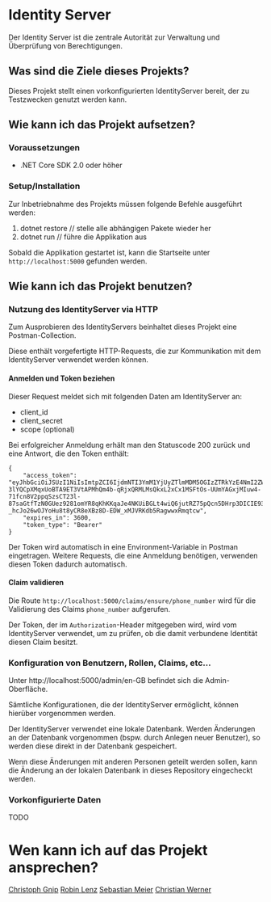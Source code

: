 # Identity Server

Der Identity Server ist die zentrale Autorität zur Verwaltung und Überprüfung
von Berechtigungen.

## Was sind die Ziele dieses Projekts?

Dieses Projekt stellt einen vorkonfigurierten IdentityServer bereit, der zu
Testzwecken genutzt werden kann.

## Wie kann ich das Projekt aufsetzen?

### Voraussetzungen

* .NET Core SDK 2.0 oder höher

### Setup/Installation

Zur Inbetriebnahme des Projekts müssen folgende Befehle ausgeführt werden:

1. dotnet restore               // stelle alle abhängigen Pakete wieder her
2. dotnet run                   // führe die Applikation aus

Sobald die Applikation gestartet ist, kann die Startseite unter
`http://localhost:5000` gefunden werden.

## Wie kann ich das Projekt benutzen?

### Nutzung des IdentityServer via HTTP

Zum Ausprobieren des IdentityServers beinhaltet dieses Projekt eine
Postman-Collection.

Diese enthält vorgefertigte HTTP-Requests, die zur Kommunikation mit dem
IdentityServer verwendet werden können.

#### Anmelden und Token beziehen

Dieser Request meldet sich mit folgenden Daten am IdentityServer an:
* client_id
* client_secret
* scope (optional)

Bei erfolgreicher Anmeldung erhält man den Statuscode 200 zurück und eine
Antwort, die den Token enthält:

```
{
    "access_token": "eyJhbGciOiJSUzI1NiIsImtpZCI6IjdmNTI3YmM1YjUyZTlmMDM5OGIzZTRkYzE4NmI2ZWE2IiwidHlwIjoiSldUIn0.eyJuYmYiOjE1MzAwODk4NjIsImV4cCI6MTUzMDA5MzQ2MiwiaXNzIjoiaHR0cDovL2xvY2FsaG9zdDo1MDAwIiwiYXVkIjpbImh0dHA6Ly9sb2NhbGhvc3Q6NTAwMC9yZXNvdXJjZXMiLCJzb21ldGhpbmciXSwiY2xpZW50X2lkIjoicHJvY2Vzcy1lbmdpbmUiLCJwaG9uZV9udW1iZXIiOiI2NjY2NjYtMjM0MjMtMzQyMyIsInNjb3BlIjpbInNvbWV0aGluZyJdfQ.0pYpiW7wzmt5hCEaOGFop5KXlIAiZkhpU3aa5d6hEl18zyU9WF2pXoKYnHN_C_OiFz1t9SZtw3W4N1Qz0LHqRjBYsumaTpBs5ByqEQL1X0JHgv-3lYQCpXMqxUoBTA9ET3VtAPMhQm4b-qRjxQRMLMsQkxL2xCx1MSFtOs-UUmYAGxjMIuw4-71fcn8V2ppqSzsCT23l-87saGtfTzN0GUez9281omYR8qKhKKqaJe4NKUiBGLt4wiQ6jutRZ75pQcn5DHrp3DICIE93eL3V0f0eLKq18CPK-_hcJo26wOJYoHu8t8yCR8eXBz8D-EDW_xMJVRKdb5RagwwxRmqtcw",
    "expires_in": 3600,
    "token_type": "Bearer"
}
```

Der Token wird automatisch in eine Environment-Variable in Postman eingetragen.
Weitere Requests, die eine Anmeldung benötigen, verwenden diesen Token dadurch
automatisch.

#### Claim validieren

Die Route `http://localhost:5000/claims/ensure/phone_number` wird für die
Validierung des Claims `phone_number` aufgerufen.

Der Token, der im `Authorization`-Header mitgegeben wird, wird vom
IdentityServer verwendet, um zu prüfen, ob die damit verbundene Identität diesen
Claim besitzt.

### Konfiguration von Benutzern, Rollen, Claims, etc...

Unter http://localhost:5000/admin/en-GB befindet sich die Admin-Oberfläche.

Sämtliche Konfigurationen, die der IdentityServer ermöglicht, können hierüber
vorgenommen werden.

Der IdentityServer verwendet eine lokale Datenbank. Werden Änderungen an der
Datenbank vorgenommen (bspw. durch Anlegen neuer Benutzer), so werden diese
direkt in der Datenbank gespeichert.

Wenn diese Änderungen mit anderen Personen geteilt werden sollen, kann die
Änderung an der lokalen Datenbank in dieses Repository eingecheckt werden.

### Vorkonfigurierte Daten

TODO

# Wen kann ich auf das Projekt ansprechen?

[Christoph Gnip](mailto:christoph.gnip@5minds.de)
[Robin Lenz](mailto:robin.lenz@5minds.de)
[Sebastian Meier](mailto:sebastian.meier@5minds.de)
[Christian Werner](mailto:christian.werner@5minds.de)
